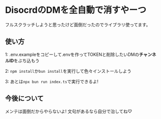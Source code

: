 # DisocrdのDMを全自動で消すやーつ

フルスクラッチしようと思ったけど面倒だったのでライブラリ使ってます。

## 使い方

1: .env.exampleをコピーして.envを作ってTOKENと削除したいDMの**チャンネルID**をぶち込もう

2: `npm install`か`bun install`を実行して色々インストールしよう

3: あとは`npx bun run index.ts`で実行できるよ!

## 今後について

メンテは面倒だからやらないよ!
文句があるなら自分で治してね♡
